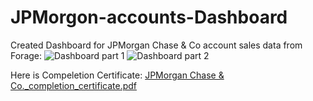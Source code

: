 # JPMorgon-accounts-Dashboard
Created Dashboard for JPMorgan Chase &amp; Co account sales data from Forage: 
![Dashboard part 1](https://github.com/UttamAdha96/JPMorgon-accounts-Dashboard/assets/101659796/48695d09-5669-46ad-8b70-916527cbe69f)
![Dashboard part 2](https://github.com/UttamAdha96/JPMorgon-accounts-Dashboard/assets/101659796/529fc595-84a8-495d-8ca3-c6079cea5862)


Here is Compeletion Certificate:
[JPMorgan Chase & Co._completion_certificate.pdf](https://github.com/UttamAdha96/JPMorgon-accounts-Dashboard/files/12209691/JPMorgan.Chase.Co._completion_certificate.pdf)

